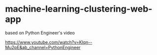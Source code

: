 # machine-learning-clustering-web-app

based on Python Engineer's video

https://www.youtube.com/watch?v=Klqn--Mu2pE&ab_channel=PythonEngineer
